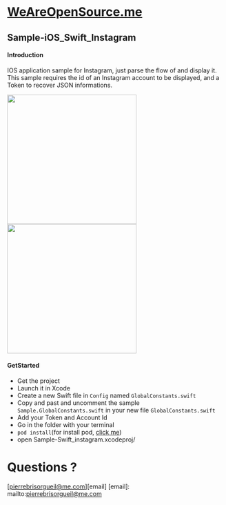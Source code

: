 # [WeAreOpenSource.me](www.weareopensource.me)

## Sample-iOS_Swift_Instagram

#### Introduction  

IOS application sample for Instagram, just parse the flow of and display it. This sample requires the id of an Instagram account to be displayed, and a Token to recover JSON informations. 

<img src="https://raw.githubusercontent.com/weareopensource/Sample-iOS_Swift_Instagram/master/Screenshots/iOS%20Simulator%20Screen%20Shot%2020%20mai%202015%2014.26.57.png" width="300px"/>
<img src="https://raw.githubusercontent.com/weareopensource/Sample-iOS_Swift_Instagram/master/Screenshots/iOS%20Simulator%20Screen%20Shot%2020%20mai%202015%2014.30.14.png" width="300px"/>

#### GetStarted

* Get the project
* Launch it in Xcode
* Create a new Swift file in `Config` named `GlobalConstants.swift`
* Copy and past and uncomment the sample `Sample.GlobalConstants.swift` in your new file `GlobalConstants.swift`
* Add your Token and Account Id
* Go in the folder with your terminal
* `pod install`(for install pod, [click me](https://cocoapods.org))
*  open Sample-Swift_instagram.xcodeproj/

# Questions ? 

[pierrebrisorgueil@me.com][email]
[email]: mailto:pierrebrisorgueil@me.com
